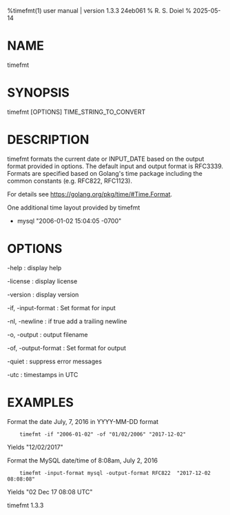 %timefmt(1) user manual | version 1.3.3 24eb061
% R. S. Doiel
% 2025-05-14

# NAME

timefmt

# SYNOPSIS

timefmt [OPTIONS] TIME_STRING_TO_CONVERT

# DESCRIPTION

timefmt formats the current date or INPUT_DATE based on the output
format provided in options. The default input and  output format is
RFC3339.  Formats are specified based on Golang's time package including
the common constants (e.g. RFC822, RFC1123). 

For details see https://golang.org/pkg/time/#Time.Format.

One additional time layout provided by timefmt 
 
- mysql "2006-01-02 15:04:05 -0700"

# OPTIONS

-help
: display help

-license
: display license

-version
: display version

-if, -input-format
: Set format for input

-nl, -newline
: if true add a trailing newline

-o, -output
: output filename

-of, -output-format
: Set format for output

-quiet
: suppress error messages

-utc
: timestamps in UTC


# EXAMPLES

Format the date July, 7, 2016 in YYYY-MM-DD format

~~~
    timefmt -if "2006-01-02" -of "01/02/2006" "2017-12-02"
~~~

Yields "12/02/2017"

Format the MySQL date/time of 8:08am, July 2, 2016

~~~
    timefmt -input-format mysql -output-format RFC822  "2017-12-02 08:08:08"
~~~

Yields "02 Dec 17 08:08 UTC"

timefmt 1.3.3

